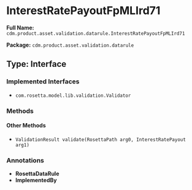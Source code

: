 # InterestRatePayoutFpMLIrd71

**Full Name:** `cdm.product.asset.validation.datarule.InterestRatePayoutFpMLIrd71`

**Package:** `cdm.product.asset.validation.datarule`

## Type: Interface

### Implemented Interfaces

- `com.rosetta.model.lib.validation.Validator`

### Methods

#### Other Methods

- `ValidationResult validate(RosettaPath arg0, InterestRatePayout arg1)`

### Annotations

- **RosettaDataRule**
- **ImplementedBy**

